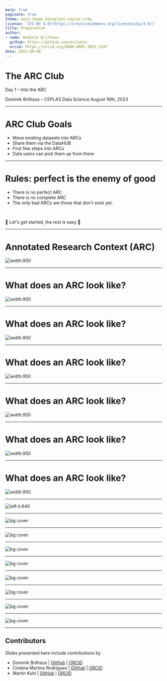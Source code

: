 ```yaml
---
marp: true
paginate: true
theme: marp-theme_dataplant-ceplas-ccby
license: '[CC-BY 4.0](https://creativecommons.org/licenses/by/4.0/)'
title: Preparation
author:
- name: Dominik Brilhaus
  github: https://github.com/brilator
  orcid: https://orcid.org/0000-0001-9021-3197
date: 2023-09-08
---
```


# The ARC Club

Day 1 &ndash; Into the ARC

Dominik Brilhaus &ndash; CEPLAS Data Science
August 16th, 2023

---

# ARC Club Goals

- Move existing datasets into ARCs
- Share them via the DataHUB
- First few steps into ARCs
- Data users can pick them up from there

---

# Rules: perfect is the enemy of good

- There is no perfect ARC
- There is no complete ARC
- The only bad ARCs are those that don't exist yet.

<br>

:rocket: Let's get started, the rest is easy :rocket:

---

# Annotated Research Context (ARC)

![width:950](./../../images/arc-datacentricintegration-img1.png)

---

# What does an ARC look like?

![width:950](./../../images/arc-fillwithdata-seq1.png)

---

# What does an ARC look like?

![width:950](./../../images/arc-fillwithdata-seq2.png)

---

# What does an ARC look like?

![width:950](./../../images/arc-fillwithdata-seq3.png)

---

# What does an ARC look like?

![width:950](./../../images/arc-fillwithdata-seq4.png)

---

# What does an ARC look like?

![width:950](./../../images/arc-fillwithdata-seq5.png)

---

# What does an ARC look like?

![width:950](./../../images/arc-fillwithdata-seq6.png)

---

![left h:640](./../../images/user-challenges-002.svg)

---

![bg cover](./../../images/dataplant-bigpicture-seq1.png)

---

![bg cover](./../../images/dataplant-bigpicture-seq2.png)

---

![bg cover](./../../images/dataplant-bigpicture-seq3.png)

---

![bg cover](./../../images/dataplant-bigpicture-seq4.png)

---

![bg cover](./../../images/dataplant-bigpicture-seq5.png)

---

![bg cover](./../../images/dataplant-bigpicture-seq6.png)

---

![bg cover](./../../images/dataplant-bigpicture-seq7.png)

---

![bg cover](./../../images/dataplant-bigpicture-seq8.png)

--- 

## Contributors

Slides presented here include contributions by 

- Dominik Brilhaus | [GitHub](https://github.com/brilator) | [ORCID](https://orcid.org/0000-0001-9021-3197)
- Cristina Martins Rodrigues  | [GitHub](https://github.com/CMR248) | [ORCID](https://orcid.org/0000-0002-4849-1537)
- Martin Kuhl  | [GitHub](https://github.com/Martin-Kuhl) | [ORCID](https://orcid.org/0000-0002-8493-1077)
